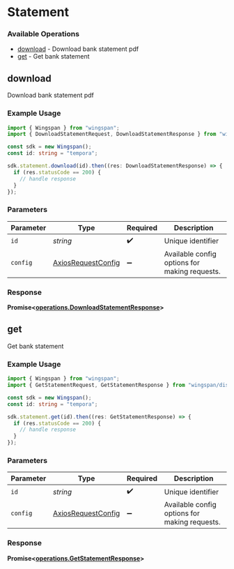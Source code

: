 # Statement

### Available Operations

* [download](#download) - Download bank statement pdf
* [get](#get) - Get bank statement

## download

Download bank statement pdf

### Example Usage

```typescript
import { Wingspan } from "wingspan";
import { DownloadStatementRequest, DownloadStatementResponse } from "wingspan/dist/sdk/models/operations";

const sdk = new Wingspan();
const id: string = "tempora";

sdk.statement.download(id).then((res: DownloadStatementResponse) => {
  if (res.statusCode == 200) {
    // handle response
  }
});
```

### Parameters

| Parameter                                                    | Type                                                         | Required                                                     | Description                                                  |
| ------------------------------------------------------------ | ------------------------------------------------------------ | ------------------------------------------------------------ | ------------------------------------------------------------ |
| `id`                                                         | *string*                                                     | :heavy_check_mark:                                           | Unique identifier                                            |
| `config`                                                     | [AxiosRequestConfig](https://axios-http.com/docs/req_config) | :heavy_minus_sign:                                           | Available config options for making requests.                |


### Response

**Promise<[operations.DownloadStatementResponse](../../models/operations/downloadstatementresponse.md)>**


## get

Get bank statement

### Example Usage

```typescript
import { Wingspan } from "wingspan";
import { GetStatementRequest, GetStatementResponse } from "wingspan/dist/sdk/models/operations";

const sdk = new Wingspan();
const id: string = "tempora";

sdk.statement.get(id).then((res: GetStatementResponse) => {
  if (res.statusCode == 200) {
    // handle response
  }
});
```

### Parameters

| Parameter                                                    | Type                                                         | Required                                                     | Description                                                  |
| ------------------------------------------------------------ | ------------------------------------------------------------ | ------------------------------------------------------------ | ------------------------------------------------------------ |
| `id`                                                         | *string*                                                     | :heavy_check_mark:                                           | Unique identifier                                            |
| `config`                                                     | [AxiosRequestConfig](https://axios-http.com/docs/req_config) | :heavy_minus_sign:                                           | Available config options for making requests.                |


### Response

**Promise<[operations.GetStatementResponse](../../models/operations/getstatementresponse.md)>**

